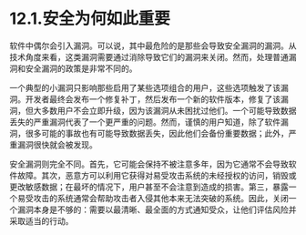 # 12.1.安全为何如此重要

软件中偶尔会引入漏洞。可以说，其中最危险的是那些会导致安全漏洞的漏洞。从技术角度来看，这类漏洞需要通过消除导致它们的漏洞来关闭。然而，处理普通漏洞和安全漏洞的政策是非常不同的。

一个典型的小漏洞只影响那些启用了某些选项组合的用户，这些选项触发了该漏洞。开发者最终会发布一个修复补丁，然后发布一个新的软件版本，修复了该漏洞，但大多数用户不会立即升级，因为该漏洞从未困扰过他们。一个可能导致数据丢失的严重漏洞代表了一个更严重的问题。然而，谨慎的用户知道，除了软件漏洞，很多可能的事故也有可能导致数据丢失，因此他们会备份重要数据；此外，严重漏洞很快就会被发现。

安全漏洞则完全不同。首先，它可能会保持不被注意多年，因为它通常不会导致软件故障。其次，恶意方可以利用它获得对易受攻击系统的未经授权的访问，销毁或更改敏感数据；在最坏的情况下，用户甚至不会注意到造成的损害。第三，暴露一个易受攻击的系统通常会帮助攻击者入侵其他本来无法突破的系统。因此，关闭一个漏洞本身是不够的：需要以最清晰、最全面的方式通知受众，让他们评估风险并采取适当的行动。
